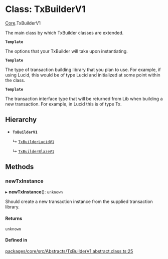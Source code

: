 # Class: TxBuilderV1

[Core](../modules/Core.md).TxBuilderV1

The main class by which TxBuilder classes are extended.

**`Template`**

The options that your TxBuilder will take upon instantiating.

**`Template`**

The type of transaction building library that you plan to use. For example, if using Lucid, this would be of type Lucid and initialized at some point within the class.

**`Template`**

The transaction interface type that will be returned from Lib when building a new transaction. For example, in Lucid this is of type Tx.

## Hierarchy

- **`TxBuilderV1`**

  ↳ [`TxBuilderLucidV1`](Lucid.TxBuilderLucidV1.md)

  ↳ [`TxBuilderBlazeV1`](Blaze.TxBuilderBlazeV1.md)

## Methods

### newTxInstance

▸ **newTxInstance**(): `unknown`

Should create a new transaction instance from the supplied transaction library.

#### Returns

`unknown`

#### Defined in

[packages/core/src/Abstracts/TxBuilderV1.abstract.class.ts:25](https://github.com/SundaeSwap-finance/sundae-sdk/blob/main/packages/core/src/Abstracts/TxBuilderV1.abstract.class.ts#L25)
